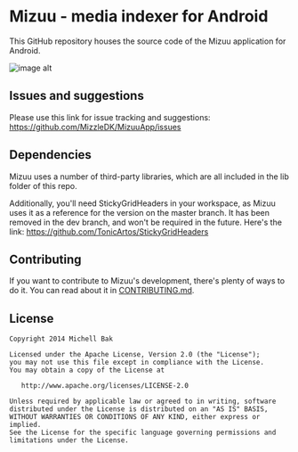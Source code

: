 Mizuu - media indexer for Android
=====

This GitHub repository houses the source code of the Mizuu application for Android.

![image alt][1]

Issues and suggestions
----------------------

Please use this link for issue tracking and suggestions: https://github.com/MizzleDK/MizuuApp/issues

Dependencies
------------

Mizuu uses a number of third-party libraries, which are all included in the lib folder of this repo.

Additionally, you'll need StickyGridHeaders in your workspace, as Mizuu uses it as a reference for the version on the master branch. It has been removed in the dev branch, and won't be required in the future. Here's the link: https://github.com/TonicArtos/StickyGridHeaders

Contributing
------------

If you want to contribute to Mizuu's development, there's plenty of ways to do it. You can read about it in [CONTRIBUTING.md][2].

License
-------

    Copyright 2014 Michell Bak

    Licensed under the Apache License, Version 2.0 (the "License");
    you may not use this file except in compliance with the License.
    You may obtain a copy of the License at

       http://www.apache.org/licenses/LICENSE-2.0

    Unless required by applicable law or agreed to in writing, software
    distributed under the License is distributed on an "AS IS" BASIS,
    WITHOUT WARRANTIES OR CONDITIONS OF ANY KIND, either express or implied.
    See the License for the specific language governing permissions and
    limitations under the License.

  [1]: http://i.imgur.com/mvwzN67.jpg
  [2]: https://github.com/MizzleDK/Mizuu/blob/master/CONTRIBUTING.md
